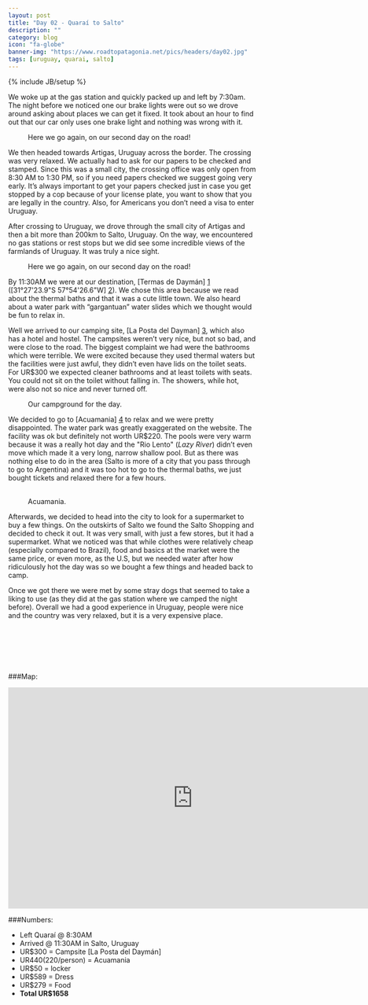 ```yaml
---
layout: post
title: "Day 02 - Quaraí to Salto"
description: ""
category: blog
icon: "fa-globe"
banner-img: "https://www.roadtopatagonia.net/pics/headers/day02.jpg"
tags: [uruguay, quarai, salto]
---
```

{% include JB/setup %}


We woke up at the gas station and quickly packed up and left by 7:30am. The night before we noticed one our brake lights were out so we drove around asking about places we can get it fixed. It took about an hour to find out that our car only uses one brake light and nothing was wrong with it. 

<figure>
	<a class="fancybox" href="{{ site.pics.days }}/day02/pic01_o.jpg"><img src="{{ site.pics.days }}/day02/pic01.jpg" alt=""></a>
	<figcaption>Here we go again, on our second day on the road!</figcaption>
</figure>

We then headed towards Artigas, Uruguay across the border. The crossing was very relaxed. We actually had to ask for our papers to be checked and stamped. Since this was a small city, the crossing office was only open from 8:30 AM to 1:30 PM, so if you need papers checked we suggest going very early. It’s always important to get your papers checked just in case you get stopped by a cop because of your license plate, you want to show that you are legally in the country. Also, for Americans you don’t need a visa to enter Uruguay.

After crossing to Uruguay, we drove through the small city of Artigas and then a bit more than 200km to Salto, Uruguay. On the way, we encountered no gas stations or rest stops but we did see some incredible views of the farmlands of Uruguay. It was truly a nice sight. 

<figure>
	<a class="fancybox" href="{{ site.pics.days }}/day02/pic04_o.jpg"><img src="{{ site.pics.days }}/day02/pic04.jpg" alt=""></a>
	<figcaption>Here we go again, on our second day on the road!</figcaption>
</figure>

By 11:30AM we were at our destination, [Termas de Daymán] [1] ([31°27'23.9"S 57°54'26.6"W] [2]). We chose this area because we read about the thermal baths and that it was a cute little town. We also heard about a water park with “gargantuan” water slides which we thought would be fun to relax in. 

Well we arrived to our camping site, [La Posta del Dayman] [3], which also has a hotel and hostel. The campsites weren’t very nice, but not so bad, and were close to the road. The biggest complaint we had were the bathrooms which were terrible. We were excited because they used thermal waters but the facilities were just awful, they didn’t even have lids on the toilet seats. For UR$300 we expected cleaner bathrooms and at least toilets with seats. You could not sit on the toilet without falling in. The showers, while hot, were also not so nice and never turned off. 

<figure>
	<a class="fancybox" href="{{ site.pics.days }}/day02/pic07_o.jpg"><img src="{{ site.pics.days }}/day02/pic07.jpg" alt=""></a>
	<figcaption>Our campground for the day.</figcaption>
</figure>


We decided to go to [Acuamania] [4] to relax and we were pretty disappointed. The water park was greatly exaggerated on the website. The facility was ok but definitely not worth UR$220. The pools were very warm because it was a really hot day and the "Rio Lento" (*Lazy River*) didn’t even move which made it a very long, narrow shallow pool. But as there was nothing else to do in the area (Salto is more of a city that you pass through to go to Argentina) and it was too hot to go to the thermal baths, we just bought tickets and relaxed there for a few hours. 

<figure class="third">
	<a class="fancybox" rel="group1" href="{{ site.pics.days }}/day02/pic13_o.jpg"><img src="{{ site.pics.days }}/day02/pic13_tb.jpg" alt=""></a>
	<a class="fancybox" rel="group1" href="{{ site.pics.days }}/day02/pic14_o.jpg"><img src="{{ site.pics.days }}/day02/pic14_tb.jpg" alt=""></a>
	<a class="fancybox" rel="group1" href="{{ site.pics.days }}/day02/pic15_o.jpg"><img src="{{ site.pics.days }}/day02/pic15_tb.jpg" alt=""></a>
	<figcaption>Acuamania.</figcaption>
</figure>


Afterwards, we decided to head into the city to look for a supermarket to buy a few things. On the outskirts of Salto we found the Salto Shopping and decided to check it out. It was very small, with just a few stores, but it had a supermarket. What we noticed was that while clothes were relatively cheap (especially compared to Brazil), food and basics at the market were the same price, or even more, as the U.S, but we needed water after how ridiculously hot the day was so we bought a few things and headed back to camp. 

Once we got there we were met by some stray dogs that seemed to take a liking to use (as they did at the gas station where we camped the night before). Overall we had a good experience in Uruguay, people were nice and the country was very relaxed, but it is a very expensive place. 

<figure class="third">
	<a class="fancybox" rel="group" href="{{ site.pics.days }}/day02/pic03_o.jpg"><img src="{{ site.pics.days }}/day02/pic03_tb.jpg" alt=""></a>
	<a class="fancybox" rel="group" href="{{ site.pics.days }}/day02/pic05_o.jpg"><img src="{{ site.pics.days }}/day02/pic05_tb.jpg" alt=""></a>
	<a class="fancybox" rel="group" href="{{ site.pics.days }}/day02/pic06_o.jpg"><img src="{{ site.pics.days }}/day02/pic06_tb.jpg" alt=""></a>
</figure>

<figure class="third">
	<a class="fancybox" rel="group" href="{{ site.pics.days }}/day02/pic08_o.jpg"><img src="{{ site.pics.days }}/day02/pic08_tb.jpg" alt=""></a>
	<a class="fancybox" rel="group" href="{{ site.pics.days }}/day02/pic09_o.jpg"><img src="{{ site.pics.days }}/day02/pic09_tb.jpg" alt=""></a>
	<a class="fancybox" rel="group" href="{{ site.pics.days }}/day02/pic10_o.jpg"><img src="{{ site.pics.days }}/day02/pic10_tb.jpg" alt=""></a>
</figure>

<figure class="third">
	<a class="fancybox" rel="group" href="{{ site.pics.days }}/day02/pic11_o.jpg"><img src="{{ site.pics.days }}/day02/pic11_tb.jpg" alt=""></a>
	<a class="fancybox" rel="group" href="{{ site.pics.days }}/day02/pic12_o.jpg"><img src="{{ site.pics.days }}/day02/pic12_tb.jpg" alt=""></a>
</figure>


###Map:
<iframe src="https://www.google.com/maps/embed?pb=!1m29!1m12!1m3!1d879308.2045753535!2d-57.512804519819426!3d-30.583256503881746!2m3!1f0!2f0!3f0!3m2!1i1024!2i768!4f13.1!4m14!1i0!3e6!4m5!1s0x95ab0e8a6bb7052d%3A0x4a1d4de91904291b!2zUXVhcmHDrSwgUlMsIEJyYXNpbA!3m2!1d-30.2858551!2d-56.114225299999994!4m5!1s0x95addd27e22982a9%3A0x68fc0fac8ca73bc7!2sSalto%2C+Uruguay!3m2!1d-31.3833333!2d-57.949999999999996!5e0!3m2!1spt-BR!2s!4v1392148391028" width="750" height="450" frameborder="0" style="border:0">>&nbsp;</iframe>

###Numbers:

* Left Quaraí @ 8:30AM
* Arrived @ 11:30AM in Salto, Uruguay
* UR$300 = Campsite [La Posta del Daymán]
* UR$440 ($220/person) = Acuamania
* UR$50 = locker
* UR$589 = Dress
* UR$279 = Food 
* **Total UR$1658**

[1]: http://www.termasdayman.com/ "Termas del Daymán"
[2]: https://goo.gl/maps/r85ko "Check Location on Google Maps"
[3]: http://www.lapostadeldayman.com/ "La Posta Del Daymán"
[4]: http://www.acuamania.com.uy/ "Acuamania"